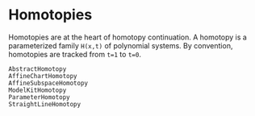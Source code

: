 # Homotopies

Homotopies are at the heart of homotopy continuation.
A homotopy is a parameterized family ``H(x,t)`` of polynomial systems.
By convention, homotopies are tracked from ``t=1`` to ``t=0``.

```@docs
AbstractHomotopy
AffineChartHomotopy
AffineSubspaceHomotopy
ModelKitHomotopy
ParameterHomotopy
StraightLineHomotopy
```
